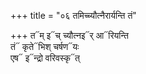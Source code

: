 +++
title = "०६ तमिच्च्यौत्नैरार्यन्ति तं"

+++
त᳓म् इ᳓च् च्यौत्नइ᳓र् आ᳓रियन्ति  
तं᳓ कृते᳓भिश् चर्षण᳓यः  
एष᳓ इ᳓न्द्रो वरिवस्कृ᳓त्